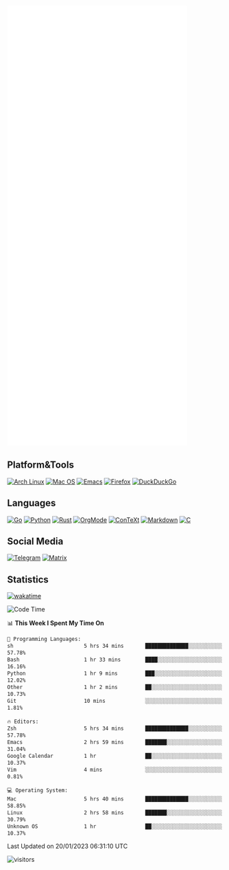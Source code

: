 ![Metrics](https://github.com/SteamedFish/SteamedFish/blob/master/github-metrics.svg)

## Platform&Tools

[![Arch Linux](https://img.shields.io/badge/ArchLinux-1793D1?logo=arch-linux&logoColor=fff&style=flat-square)](https://archlinux.org/)
[![Mac OS](https://img.shields.io/badge/MacOS-000000?style=flat-square&logo=macos&logoColor=F0F0F0)](https://www.apple.com/macos/)
[![Emacs](https://img.shields.io/badge/Emacs-%237F5AB6.svg?&style=flat-square&logo=gnu-emacs&logoColor=white)](https://www.gnu.org/software/emacs/)
[![Firefox](https://img.shields.io/badge/Firefox-FF7139?style=flat-square&logo=Firefox-Browser&logoColor=white)](https://firefox.com/)
[![DuckDuckGo](https://img.shields.io/badge/DuckDuckGo-DE5833?style=flat-square&logo=DuckDuckGo&logoColor=white)](https://duckduckgo.com/)

## Languages

[![Go](https://img.shields.io/badge/Golang-%2300ADD8.svg?style=flat-square&logo=go&logoColor=white)](https://golang.org/)
[![Python](https://img.shields.io/badge/Python-3670A0?style=flat-square&logo=python&logoColor=ffdd54)](https://www.python.org/)
[![Rust](https://img.shields.io/badge/Rust-%23000000.svg?style=flat-square&logo=rust&logoColor=white)](https://www.rust-lang.org/)
[![OrgMode](https://img.shields.io/badge/OrgMode-%23000000.svg?style=flat-square&logo=org&logoColor=white)](https://orgmode.org/)
[![ConTeXt](https://img.shields.io/badge/ConTeXt-%23008080.svg?style=flat-square&logo=latex&logoColor=white)](https://contextgarden.net/)
[![Markdown](https://img.shields.io/badge/MarkDown-%23000000.svg?style=flat-square&logo=markdown&logoColor=white)](https://daringfireball.net/projects/markdown/)
[![C](https://img.shields.io/badge/C-%2300599C.svg?style=flat-square&logo=c&logoColor=white)](https://www.iso.org/standard/74528.html)

## Social Media
[![Telegram](https://img.shields.io/badge/SteamedFish-2CA5E0?style=social&logo=telegram&logoColor=white)](https://t.me/SteamedFish)
[![Matrix](https://img.shields.io/badge/SteamedFish-2CA5E0?style=social&logo=matrix&logoColor=black)](https://matrix.to/#/@i:steamedfish.org)

## Statistics
[![wakatime](https://wakatime.com/badge/user/168280d6-fcf2-4b4f-ad3a-dc4612f35b38.svg)](https://wakatime.com/@168280d6-fcf2-4b4f-ad3a-dc4612f35b38)

<!--START_SECTION:waka-->
![Code Time](http://img.shields.io/badge/Code%20Time-2%2C258%20hrs%2022%20mins-blue)

📊 **This Week I Spent My Time On** 

```text
💬 Programming Languages: 
sh                       5 hrs 34 mins       ██████████████░░░░░░░░░░░   57.78% 
Bash                     1 hr 33 mins        ████░░░░░░░░░░░░░░░░░░░░░   16.16% 
Python                   1 hr 9 mins         ███░░░░░░░░░░░░░░░░░░░░░░   12.02% 
Other                    1 hr 2 mins         ██░░░░░░░░░░░░░░░░░░░░░░░   10.73% 
Git                      10 mins             ░░░░░░░░░░░░░░░░░░░░░░░░░   1.81%

🔥 Editors: 
Zsh                      5 hrs 34 mins       ██████████████░░░░░░░░░░░   57.78% 
Emacs                    2 hrs 59 mins       ███████░░░░░░░░░░░░░░░░░░   31.04% 
Google Calendar          1 hr                ██░░░░░░░░░░░░░░░░░░░░░░░   10.37% 
Vim                      4 mins              ░░░░░░░░░░░░░░░░░░░░░░░░░   0.81%

💻 Operating System: 
Mac                      5 hrs 40 mins       ██████████████░░░░░░░░░░░   58.85% 
Linux                    2 hrs 58 mins       ███████░░░░░░░░░░░░░░░░░░   30.79% 
Unknown OS               1 hr                ██░░░░░░░░░░░░░░░░░░░░░░░   10.37%

```


 Last Updated on 20/01/2023 06:31:10 UTC
<!--END_SECTION:waka-->

![visitors](https://visitor-badge.laobi.icu/badge?page_id=SteamedFish.SteamedFish)
